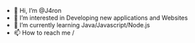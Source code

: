 - 👋 Hi, I’m @J4ron
- 👀 I’m interested in Developing new applications and Websites
- 🌱 I’m currently learning Java/Javascript/Node.js
- 📫 How to reach me /
<!---
J4ron/J4ron is a ✨ special ✨ repository because its `README.md` (this file) appears on your GitHub profile.
You can click the Preview link to take a look at your changes.
--->
